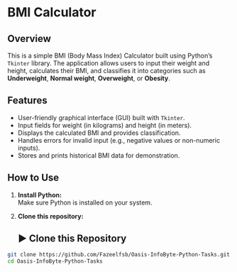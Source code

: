 # BMI Calculator

## Overview

This is a simple BMI (Body Mass Index) Calculator built using Python’s `Tkinter` library. The application allows users to input their weight and height, calculates their BMI, and classifies it into categories such as **Underweight**, **Normal weight**, **Overweight**, or **Obesity**.

## Features

- User-friendly graphical interface (GUI) built with `Tkinter`.
- Input fields for weight (in kilograms) and height (in meters).
- Displays the calculated BMI and provides classification.
- Handles errors for invalid input (e.g., negative values or non-numeric inputs).
- Stores and prints historical BMI data for demonstration.

## How to Use

1. **Install Python:**  
   Make sure Python is installed on your system.

2. **Clone this repository:**

   ## ▶️ Clone this Repository

```bash
git clone https://github.com/Fazeelfsb/Oasis-InfoByte-Python-Tasks.git
cd Oasis-InfoByte-Python-Tasks
